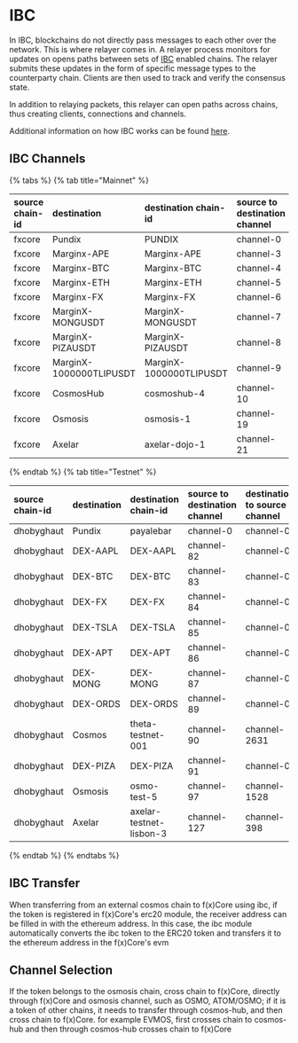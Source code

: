 # IBC

In IBC, blockchains do not directly pass messages to each other over the network. This is where relayer comes in. A
relayer process monitors for updates on opens paths between sets of [IBC](https://ibcprotocol.org/) enabled chains. The
relayer submits these updates in the form of specific message types to the counterparty chain. Clients are then used to
track and verify the consensus state.

In addition to relaying packets, this relayer can open paths across chains, thus creating clients, connections and
channels.

Additional information on how IBC works can be found [here](https://ibc.cosmos.network/).

## IBC Channels

{% tabs %}
{% tab title="Mainnet" %}

| source chain-id | destination             | destination chain-id    | source to destination channel | destination to source channel |
|:----------------|:------------------------|:------------------------|:------------------------------|:------------------------------|
| fxcore          | Pundix                  | PUNDIX                  | channel-0                     | channel-0                     |
| fxcore          | Marginx-APE             | Marginx-APE             | channel-3                     | channel-0                     |
| fxcore          | Marginx-BTC             | Marginx-BTC             | channel-4                     | channel-0                     |
| fxcore          | Marginx-ETH             | Marginx-ETH             | channel-5                     | channel-0                     |
| fxcore          | Marginx-FX              | Marginx-FX              | channel-6                     | channel-0                     |
| fxcore          | MarginX-MONGUSDT        | MarginX-MONGUSDT        | channel-7                     | channel-0                     |
| fxcore          | MarginX-PIZAUSDT        | MarginX-PIZAUSDT        | channel-8                     | channel-0                     |
| fxcore          | MarginX-1000000TLIPUSDT | MarginX-1000000TLIPUSDT | channel-9                     | channel-0                     |
| fxcore          | CosmosHub               | cosmoshub-4             | channel-10                    | channel-585                   |
| fxcore          | Osmosis                 | osmosis-1               | channel-19                    | channel-2716                  |
| fxcore          | Axelar                  | axelar-dojo-1           | channel-21                    | channel-136                   |

{% endtab %}
{% tab title="Testnet" %}

| source chain-id   | destination | destination chain-id    | source to destination channel | destination to source channel |
|:------------------|:------------|:------------------------|:------------------------------|:------------------------------|
| dhobyghaut        | Pundix      | payalebar               | channel-0                     | channel-0                     |
| dhobyghaut        | DEX-AAPL    | DEX-AAPL                | channel-82                    | channel-0                     |
| dhobyghaut        | DEX-BTC     | DEX-BTC                 | channel-83                    | channel-0                     |
| dhobyghaut        | DEX-FX      | DEX-FX                  | channel-84                    | channel-0                     |
| dhobyghaut        | DEX-TSLA    | DEX-TSLA                | channel-85                    | channel-0                     |
| dhobyghaut        | DEX-APT     | DEX-APT                 | channel-86                    | channel-0                     |
| dhobyghaut        | DEX-MONG    | DEX-MONG                | channel-87                    | channel-0                     |
| dhobyghaut        | DEX-ORDS    | DEX-ORDS                | channel-89                    | channel-0                     |
| dhobyghaut        | Cosmos      | theta-testnet-001       | channel-90                    | channel-2631                  |
| dhobyghaut        | DEX-PIZA    | DEX-PIZA                | channel-91                    | channel-0                     |
| dhobyghaut        | Osmosis     | osmo-test-5             | channel-97                    | channel-1528                  |
| dhobyghaut        | Axelar      | axelar-testnet-lisbon-3 | channel-127                   | channel-398                   |

{% endtab %}
{% endtabs %}

## IBC Transfer

When transferring from an external cosmos chain to f(x)Core using ibc, if the token is registered in f(x)Core's erc20
module, the receiver address can be filled in with the ethereum address. In this case, the ibc module
automatically converts the ibc token to the ERC20 token and transfers it to the ethereum address in the f(x)Core's evm

## Channel Selection

If the token belongs to the osmosis chain, cross chain to f(x)Core, directly through f(x)Core and osmosis channel, such
as OSMO, ATOM/OSMO;
if it is a token of other chains, it needs to transfer through cosmos-hub, and then cross chain to f(x)Core.
for example EVMOS, first crosses chain to cosmos-hub and then through cosmos-hub crosses chain to f(x)Core
